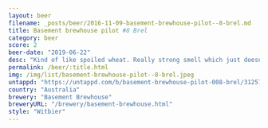 ```yaml
---
layout: beer
filename: _posts/beer/2016-11-09-basement-brewhouse-pilot--8-brel.md
title: Basement brewhouse pilot #8 Brel
category: beer
score: 2
beer-date: "2019-06-22"
desc: "Kind of like spoiled wheat. Really strong smell which just doesn’t seem right. Can’t tell if this is off or just bad. Regardless, not a good beer"
permalink: /beer/:title.html
img: /img/list/basement-brewhouse-pilot--8-brel.jpeg
untappd: "https://untappd.com/b/basement-brewhouse-pilot-008-brel/3125782"
country: "Australia"
brewery: "Basement Brewhouse"
breweryURL: "/brewery/basement-brewhouse.html"
style: "Witbier"
---
```

